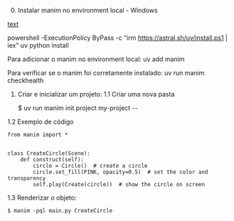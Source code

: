 0) Instalar manim no environment local - Windows

[text](https://docs.manim.community/en/stable/installation/uv.html)

powershell -ExecutionPolicy ByPass -c "irm https://astral.sh/uv/install.ps1 | iex"
uv python install

Para adicionar o manim no environment local:
uv add manim

Para verificar se o manim foi corretamente instalado:
uv run manim checkhealth

1) Criar e inicializar um projeto:
1.1 Criar uma nova pasta

    $ uv run manim init project my-project --


1.2 Exemplo de código
    
    from manim import *


    class CreateCircle(Scene):
        def construct(self):
            circle = Circle()  # create a circle
            circle.set_fill(PINK, opacity=0.5)  # set the color and transparency
            self.play(Create(circle))  # show the circle on screen

1.3 Renderizar o objeto:

    $ manim -pql main.py CreateCircle
